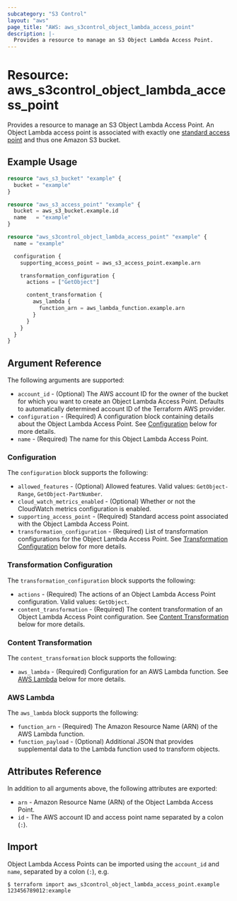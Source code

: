 ```yaml
---
subcategory: "S3 Control"
layout: "aws"
page_title: "AWS: aws_s3control_object_lambda_access_point"
description: |-
  Provides a resource to manage an S3 Object Lambda Access Point.
---
```


# Resource: aws_s3control_object_lambda_access_point

Provides a resource to manage an S3 Object Lambda Access Point.
An Object Lambda access point is associated with exactly one [standard access point](s3_access_point.html) and thus one Amazon S3 bucket.

## Example Usage

```terraform
resource "aws_s3_bucket" "example" {
  bucket = "example"
}

resource "aws_s3_access_point" "example" {
  bucket = aws_s3_bucket.example.id
  name   = "example"
}

resource "aws_s3control_object_lambda_access_point" "example" {
  name = "example"

  configuration {
    supporting_access_point = aws_s3_access_point.example.arn

    transformation_configuration {
      actions = ["GetObject"]

      content_transformation {
        aws_lambda {
          function_arn = aws_lambda_function.example.arn
        }
      }
    }
  }
}
```

## Argument Reference

The following arguments are supported:

* `account_id` - (Optional) The AWS account ID for the owner of the bucket for which you want to create an Object Lambda Access Point. Defaults to automatically determined account ID of the Terraform AWS provider.
* `configuration` - (Required) A configuration block containing details about the Object Lambda Access Point. See [Configuration](#configuration) below for more details.
* `name` - (Required) The name for this Object Lambda Access Point.

### Configuration

The `configuration` block supports the following:

* `allowed_features` - (Optional) Allowed features. Valid values: `GetObject-Range`, `GetObject-PartNumber`.
* `cloud_watch_metrics_enabled` - (Optional) Whether or not the CloudWatch metrics configuration is enabled.
* `supporting_access_point` - (Required) Standard access point associated with the Object Lambda Access Point.
* `transformation_configuration` - (Required) List of transformation configurations for the Object Lambda Access Point. See [Transformation Configuration](#transformation-configuration) below for more details.

### Transformation Configuration

The `transformation_configuration` block supports the following:

* `actions` - (Required) The actions of an Object Lambda Access Point configuration. Valid values: `GetObject`.
* `content_transformation` - (Required) The content transformation of an Object Lambda Access Point configuration. See [Content Transformation](#content-transformation) below for more details.

### Content Transformation

The `content_transformation` block supports the following:

* `aws_lambda` - (Required) Configuration for an AWS Lambda function. See [AWS Lambda](#aws-lambda) below for more details.

### AWS Lambda

The `aws_lambda` block supports the following:

* `function_arn` - (Required) The Amazon Resource Name (ARN) of the AWS Lambda function.
* `function_payload` - (Optional) Additional JSON that provides supplemental data to the Lambda function used to transform objects.

## Attributes Reference

In addition to all arguments above, the following attributes are exported:

* `arn` - Amazon Resource Name (ARN) of the Object Lambda Access Point.
* `id` - The AWS account ID and access point name separated by a colon (`:`).

## Import

Object Lambda Access Points can be imported using the `account_id` and `name`, separated by a colon (`:`), e.g.

```
$ terraform import aws_s3control_object_lambda_access_point.example 123456789012:example
```

<!-- cache-key: cdktf-0.17.0-pre.15 input-1a7dc1553e3619d05d79cb8ac022470a38c1c4e3fa9f2271fdc842c54ede2e55 -->